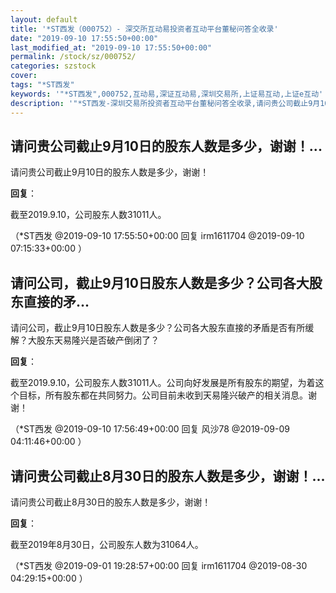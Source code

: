 ```yaml
---
layout: default
title: '*ST西发（000752）- 深交所互动易投资者互动平台董秘问答全收录'
date: "2019-09-10 17:55:50+00:00"
last_modified_at: "2019-09-10 17:55:50+00:00"
permalink: /stock/sz/000752/
categories: szstock
cover: 
tags: "*ST西发"
keywords: '"*ST西发",000752,互动易,深证互动易,深圳交易所,上证易互动,上证e互动'
description: '"*ST西发-深圳交易所投资者互动平台董秘问答全收录,请问贵公司截止9月10日的股东人数是多少，谢谢！"'
---
```


## 请问贵公司截止9月10日的股东人数是多少，谢谢！...

请问贵公司截止9月10日的股东人数是多少，谢谢！

**回复**：

截至2019.9.10，公司股东人数31011人。 

（*ST西发  @2019-09-10 17:55:50+00:00 回复 irm1611704  @2019-09-10 07:15:33+00:00 ）

## 请问公司，截止9月10日股东人数是多少？公司各大股东直接的矛...

请问公司，截止9月10日股东人数是多少？公司各大股东直接的矛盾是否有所缓解？大股东天易隆兴是否破产倒闭了？

**回复**：

截至2019.9.10，公司股东人数31011人。公司向好发展是所有股东的期望，为着这个目标，所有股东都在共同努力。公司目前未收到天易隆兴破产的相关消息。谢谢！ 

（*ST西发  @2019-09-10 17:56:49+00:00 回复 风沙78  @2019-09-09 04:11:46+00:00 ）

## 请问贵公司截止8月30日的股东人数是多少，谢谢！...

请问贵公司截止8月30日的股东人数是多少，谢谢！

**回复**：

截至2019年8月30日，公司股东人数为31064人。 

（*ST西发  @2019-09-01 19:28:57+00:00 回复 irm1611704  @2019-08-30 04:29:15+00:00 ）

